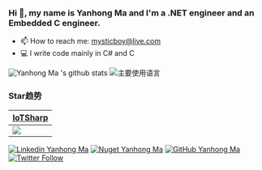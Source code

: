 <!--
**maikebing/maikebing** is a ✨ _special_ ✨ repository because its `README.md` (this file) appears on your GitHub profile.

Here are some ideas to get you started:

- 🔭 I’m currently working on ...
- 🌱 I’m currently learning ...
- 👯 I’m looking to collaborate on ...
- 🤔 I’m looking for help with ...
- 💬 Ask me about ...
- 📫 How to reach me: ...
- 😄 Pronouns: ...
- ⚡ Fun fact: ...
-->


### Hi 👋, my name is Yanhong Ma and I'm a .NET engineer and an Embedded C engineer.

- 📫 How to reach me: mysticboy@live.com
- 💻 I write code mainly in C# and C



![Yanhong Ma 's github stats](https://github-readme-stats.vercel.app/api?username=maikebing&count_private=true&show_icons=true)
![主要使用语言](https://github-readme-stats.vercel.app/api/top-langs/?username=maikebing)

### Star趋势  
| [IoTSharp](https://github.com/IoTSharp/IoTSharp) |
|  ----  |
| <img src="https://starchart.cc/IoTSharp/IoTSharp.svg"> |

 
[![Linkedin Yanhong Ma](https://img.shields.io/badge/-Yanhong%20Ma-blue?style=flat-square&logo=Linkedin&logoColor=white&link=https://www.linkedin.com/in/maikebing/)](https://www.linkedin.com/in/maikebing/)
[![Nuget Yanhong Ma](https://img.shields.io/badge/-MysticBoy-blue?style=flat-square&logo=nuget&logoColor=white&link=https://www.nuget.org/profiles/MysticBoy)](https://www.nuget.org/profiles/MysticBoy/)
[![GitHub Yanhong Ma](https://img.shields.io/github/followers/maikebing?label=follow&style=social)](https://github.com/maikebing)
[![Twitter Follow](https://img.shields.io/twitter/follow/maikebing?style=social)](https://twitter.com/maikebing)

